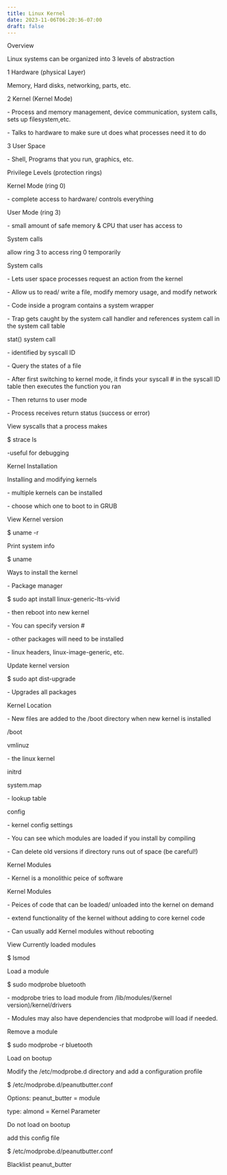 ```yaml
---
title: Linux Kernel
date: 2023-11-06T06:20:36-07:00
draft: false
---
```

Overview

Linux systems can be organized into 3 levels of abstraction

1 Hardware (physical Layer)

Memory, Hard disks, networking, parts, etc.

2 Kernel (Kernel Mode)

\- Process and memory management, device communication, system calls, sets up filesystem,etc.

\- Talks to hardware to make sure ut does what processes need it to do

3 User Space

\- Shell, Programs that you run, graphics, etc.

Privilege Levels (protection rings)

Kernel Mode (ring 0)

\- complete access to hardware/ controls everything

User Mode (ring 3)

\- small amount of safe memory & CPU that user has access to

System calls

allow ring 3 to access ring 0 temporarily

System calls

\- Lets user space processes request an action from the kernel

\- Allow us to read/ write a file, modify memory usage, and modify network

\- Code inside a program contains a system wrapper

\- Trap gets caught by the system call handler and references system call in the system call table

stat() system call

\- identified by syscall ID

\- Query the states of a file

\- After first switching to kernel mode, it finds your syscall # in the syscall ID table then executes the function you ran

\- Then returns to user mode

\- Process receives return status (success or error)

View syscalls that a process makes

$ strace ls

-useful for debugging

Kernel Installation

Installing and modifying kernels

\- multiple kernels can be installed

\- choose which one to boot to in GRUB

View Kernel version

$ uname -r

Print system info

$ uname

Ways to install the kernel

\- Package manager

$ sudo apt install linux-generic-lts-vivid

\- then reboot into new kernel

\- You can specify version #

\- other packages will need to be installed

\- linux headers, linux-image-generic, etc.

Update kernel version

$ sudo apt dist-upgrade

\- Upgrades all packages

Kernel Location

\- New files are added to the /boot directory when new kernel is installed

/boot

vmlinuz

\- the linux kernel

initrd

system.map

\- lookup table

config

\- kernel config settings

\- You can see which modules are loaded if you install by compiling

\- Can delete old versions if directory runs out of space (be careful!)

Kernel Modules

\- Kernel is a monolithic peice of software

Kernel Modules

\- Peices of code that can be loaded/ unloaded into the kernel on demand

\- extend functionality of the kernel without adding to core kernel code

\- Can usually add Kernel modules without rebooting

View Currently loaded modules

$ lsmod

Load a module

$ sudo modprobe bluetooth

\- modprobe tries to load module from /lib/modules/(kernel version)/kernel/drivers

\- Modules may also have dependencies that modprobe will load if needed.

Remove a module

$ sudo modprobe -r bluetooth

Load on bootup

Modify the /etc/modprobe.d directory and add a configuration profile

$ /etc/modprobe.d/peanutbutter.conf

Options: peanut_butter = module

type: almond = Kernel Parameter

Do not load on bootup

add this config file

$ /etc/modprobe.d/peanutbutter.conf

Blacklist peanut_butter
